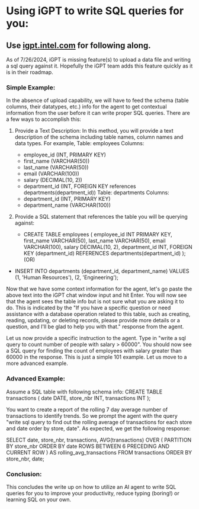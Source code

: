 # Using iGPT to write SQL queries for you:

## Use [igpt.intel.com](igpt.intel.com) for following along. 

As of 7/26/2024, iGPT is missing feature(s) to upload a data file and writing a sql query against it. Hopefully the iGPT team adds this feature quickly as it is in their roadmap. 

### Simple Example:
In the absence of upload capability, we will have to feed the schema (table columns, their datatypes, etc.) info for the agent to get contextual information from the user before it can write proper SQL queries. There are a few ways to accomplish this:

1. Provide a Text Description:
   In this method, you will provide a text description of the schema including table names, column names and data types. For example, 
   Table: employees
   Columns:
    - employee_id (INT, PRIMARY KEY)
    - first_name (VARCHAR(50))
    - last_name (VARCHAR(50))
    - email (VARCHAR(100))
    - salary (DECIMAL(10, 2))
    - department_id (INT, FOREIGN KEY references departments(department_id))
   Table: departments
   Columns:
   - department_id (INT, PRIMARY KEY)
   - department_name (VARCHAR(100))
  
2. Provide a SQL statement that references the table you will be querying against:
   - CREATE TABLE employees (
        employee_id INT PRIMARY KEY,
        first_name VARCHAR(50),
        last_name VARCHAR(50),
        email VARCHAR(100),
        salary DECIMAL(10, 2),
        department_id INT,
        FOREIGN KEY (department_id) REFERENCES departments(department_id)
    );
   (OR)
  - INSERT INTO departments (department_id, department_name) VALUES
    (1, 'Human Resources'),
    (2, 'Engineering');

Now that we have some context information for the agent, let's go paste the above text into the iGPT chat window input and hit Enter. You will now see that the agent sees the table info but is not sure what you are asking it to do. This is indicated by the "If you have a specific question or need assistance with a database operation related to this table, such as creating, reading, updating, or deleting records, please provide more details or a question, and I'll be glad to help you with that." response from the agent. 

Let us now provide a specific instruction to the agent. Type in "write a sql query to count number of people with salary > 60000". You should now see a SQL query for finding the count of employees with salary greater than 60000 in the response. This is just a simple 101 example. Let us move to a more advanced example.

### Advanced Example: 
Assume a SQL table with following schema info: 
CREATE TABLE transactions (
    date DATE,
    store_nbr INT,
    transactions INT
);

You want to create a report of the rolling 7 day average number of transactions to identify trends. So we prompt the agent with the query "write sql query to find out the rolling average of transactions for each store and date order by store, date". As expected, we get the following response: 

SELECT 
    date,
    store_nbr,
    transactions,
    AVG(transactions) OVER (
        PARTITION BY store_nbr
        ORDER BY date
        ROWS BETWEEN 6 PRECEDING AND CURRENT ROW
    ) AS rolling_avg_transactions
FROM 
    transactions
ORDER BY 
    store_nbr, 
    date;

### Conclusion: 
This concludes the write up on how to utilize an AI agent to write SQL queries for you to improve your productivity, reduce typing (boring!) or learning SQL on your own.  


